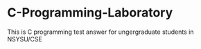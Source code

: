 # C-Programming-Laboratory
This is  C programming test answer for ungergraduate students in NSYSU/CSE
